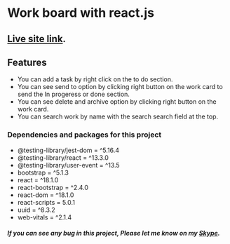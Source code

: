 # Work board with react.js

## [Live site link](https://work-board-by-rakibul-hasan.netlify.app/).

## Features

- You can add a task by right click on the to do section.
- You can see send to option by clicking right button on the work card to send the In progeress or done section.
- You can see delete and archive option by clicking right button on the work card.
- You can search work by name with the search search field at the top.

### Dependencies and packages for this project

- @testing-library/jest-dom = ^5.16.4
- @testing-library/react = ^13.3.0
- @testing-library/user-event = ^13.5
- bootstrap = ^5.1.3
- react = ^18.1.0
- react-bootstrap = ^2.4.0
- react-dom = ^18.1.0
- react-scripts = 5.0.1
- uuid = ^8.3.2
- web-vitals = ^2.1.4

##### If you can see any bug in this project, Please let me know on my [Skype](https://join.skype.com/invite/XdH6GMDBy8As).
